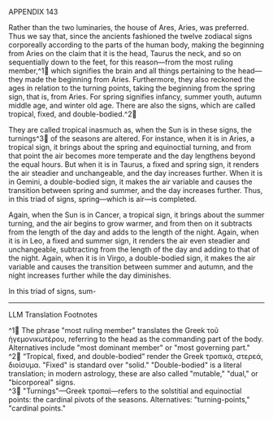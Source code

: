 APPENDIX 143

Rather than the two luminaries, the house of Ares, Aries, was preferred. Thus we say that, since the ancients fashioned the twelve zodiacal signs corporeally according to the parts of the human body, making the beginning from Aries on the claim that it is the head, Taurus the neck, and so on sequentially down to the feet, for this reason—from the most ruling member,^1🤖 which signifies the brain and all things pertaining to the head—they made the beginning from Aries. Furthermore, they also reckoned the ages in relation to the turning points, taking the beginning from the spring sign, that is, from Aries. For spring signifies infancy, summer youth, autumn middle age, and winter old age. There are also the signs, which are called tropical, fixed, and double-bodied.^2🤖

They are called tropical inasmuch as, when the Sun is in these signs, the turnings^3🤖 of the seasons are altered. For instance, when it is in Aries, a tropical sign, it brings about the spring and equinoctial turning, and from that point the air becomes more temperate and the day lengthens beyond the equal hours. But when it is in Taurus, a fixed and spring sign, it renders the air steadier and unchangeable, and the day increases further. When it is in Gemini, a double-bodied sign, it makes the air variable and causes the transition between spring and summer, and the day increases further. Thus, in this triad of signs, spring—which is air—is completed.

Again, when the Sun is in Cancer, a tropical sign, it brings about the summer turning, and the air begins to grow warmer, and from then on it subtracts from the length of the day and adds to the length of the night. Again, when it is in Leo, a fixed and summer sign, it renders the air even steadier and unchangeable, subtracting from the length of the day and adding to that of the night. Again, when it is in Virgo, a double-bodied sign, it makes the air variable and causes the transition between summer and autumn, and the night increases further while the day diminishes.

In this triad of signs, sum-

---

LLM Translation Footnotes

^1🤖 The phrase "most ruling member" translates the Greek τοῦ ἡγεμονικωτέρου, referring to the head as the commanding part of the body. Alternatives include "most dominant member" or "most governing part."  
^2🤖 “Tropical, fixed, and double-bodied” render the Greek τροπικά, στερεά, διοίσυμα. "Fixed" is standard over "solid." "Double-bodied" is a literal translation; in modern astrology, these are also called "mutable," "dual," or "bicorporeal" signs.  
^3🤖 "Turnings"—Greek τροπαί—refers to the solstitial and equinoctial points: the cardinal pivots of the seasons. Alternatives: "turning-points," "cardinal points."